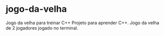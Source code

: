 # jogo-da-velha
Jogo da velha para treinar C++
Projeto para aprender C++. Jogo da velha de 2 jogadores jogado no terminal.
